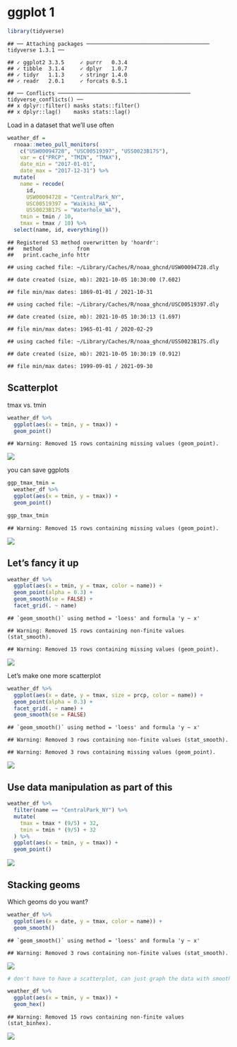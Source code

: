 ggplot 1
================

``` r
library(tidyverse)
```

    ## ── Attaching packages ─────────────────────────────────────── tidyverse 1.3.1 ──

    ## ✓ ggplot2 3.3.5     ✓ purrr   0.3.4
    ## ✓ tibble  3.1.4     ✓ dplyr   1.0.7
    ## ✓ tidyr   1.1.3     ✓ stringr 1.4.0
    ## ✓ readr   2.0.1     ✓ forcats 0.5.1

    ## ── Conflicts ────────────────────────────────────────── tidyverse_conflicts() ──
    ## x dplyr::filter() masks stats::filter()
    ## x dplyr::lag()    masks stats::lag()

Load in a dataset that we’ll use often

``` r
weather_df = 
  rnoaa::meteo_pull_monitors(
    c("USW00094728", "USC00519397", "USS0023B17S"),
    var = c("PRCP", "TMIN", "TMAX"), 
    date_min = "2017-01-01",
    date_max = "2017-12-31") %>%
  mutate(
    name = recode(
      id, 
      USW00094728 = "CentralPark_NY", 
      USC00519397 = "Waikiki_HA",
      USS0023B17S = "Waterhole_WA"),
    tmin = tmin / 10,
    tmax = tmax / 10) %>%
  select(name, id, everything())
```

    ## Registered S3 method overwritten by 'hoardr':
    ##   method           from
    ##   print.cache_info httr

    ## using cached file: ~/Library/Caches/R/noaa_ghcnd/USW00094728.dly

    ## date created (size, mb): 2021-10-05 10:30:00 (7.602)

    ## file min/max dates: 1869-01-01 / 2021-10-31

    ## using cached file: ~/Library/Caches/R/noaa_ghcnd/USC00519397.dly

    ## date created (size, mb): 2021-10-05 10:30:13 (1.697)

    ## file min/max dates: 1965-01-01 / 2020-02-29

    ## using cached file: ~/Library/Caches/R/noaa_ghcnd/USS0023B17S.dly

    ## date created (size, mb): 2021-10-05 10:30:19 (0.912)

    ## file min/max dates: 1999-09-01 / 2021-09-30

## Scatterplot

tmax vs. tmin

``` r
weather_df %>% 
  ggplot(aes(x = tmin, y = tmax)) + 
  geom_point()
```

    ## Warning: Removed 15 rows containing missing values (geom_point).

![](viz_part_1_files/figure-gfm/unnamed-chunk-3-1.png)<!-- -->

you can save ggplots

``` r
ggp_tmax_tmin = 
  weather_df %>% 
  ggplot(aes(x = tmin, y = tmax)) + 
  geom_point()

ggp_tmax_tmin
```

    ## Warning: Removed 15 rows containing missing values (geom_point).

![](viz_part_1_files/figure-gfm/unnamed-chunk-4-1.png)<!-- -->

## Let’s fancy it up

``` r
weather_df %>% 
  ggplot(aes(x = tmin, y = tmax, color = name)) + 
  geom_point(alpha = 0.3) +
  geom_smooth(se = FALSE) + 
  facet_grid(. ~ name)
```

    ## `geom_smooth()` using method = 'loess' and formula 'y ~ x'

    ## Warning: Removed 15 rows containing non-finite values (stat_smooth).

    ## Warning: Removed 15 rows containing missing values (geom_point).

![](viz_part_1_files/figure-gfm/unnamed-chunk-5-1.png)<!-- -->

Let’s make one more scatterplot

``` r
weather_df %>% 
  ggplot(aes(x = date, y = tmax, size = prcp, color = name)) + 
  geom_point(alpha = 0.3) + 
  facet_grid(. ~ name) + 
  geom_smooth(se = FALSE)
```

    ## `geom_smooth()` using method = 'loess' and formula 'y ~ x'

    ## Warning: Removed 3 rows containing non-finite values (stat_smooth).

    ## Warning: Removed 3 rows containing missing values (geom_point).

![](viz_part_1_files/figure-gfm/unnamed-chunk-6-1.png)<!-- -->

## Use data manipulation as part of this

``` r
weather_df %>% 
  filter(name == "CentralPark_NY") %>% 
  mutate(
    tmax = tmax * (9/5) + 32,
    tmin = tmin * (9/5) + 32
  ) %>% 
  ggplot(aes(x = tmin, y = tmax)) + 
  geom_point()
```

![](viz_part_1_files/figure-gfm/unnamed-chunk-7-1.png)<!-- -->

## Stacking geoms

Which geoms do you want?

``` r
weather_df %>% 
  ggplot(aes(x = date, y = tmax, color = name)) + 
  geom_smooth()
```

    ## `geom_smooth()` using method = 'loess' and formula 'y ~ x'

    ## Warning: Removed 3 rows containing non-finite values (stat_smooth).

![](viz_part_1_files/figure-gfm/unnamed-chunk-8-1.png)<!-- -->

``` r
# don't have to have a scatterplot, can just graph the data with smooth curves --> don't recommend this, should show as much of the raw data as possible 
```

``` r
weather_df %>% 
  ggplot(aes(x = tmin, y = tmax)) + 
  geom_hex()
```

    ## Warning: Removed 15 rows containing non-finite values (stat_binhex).

![](viz_part_1_files/figure-gfm/unnamed-chunk-9-1.png)<!-- -->
